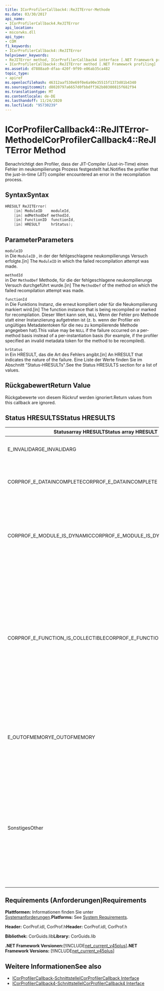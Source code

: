 ```yaml
---
title: ICorProfilerCallback4::ReJITError-Methode
ms.date: 03/30/2017
api_name:
- ICorProfilerCallback4.ReJITError
api_location:
- mscorwks.dll
api_type:
- COM
f1_keywords:
- ICorProfilerCallback4::ReJITError
helpviewer_keywords:
- ReJITError method, ICorProfilerCallback4 interface [.NET Framework profiling]
- ICorProfilerCallback4::ReJITError method [.NET Framework profiling]
ms.assetid: d7888aa9-dfaa-420f-9f99-e06ab35ca482
topic_type:
- apiref
ms.openlocfilehash: 46312aaf530e69f0e6a90e35515f1373d01b4340
ms.sourcegitcommit: d8020797a6657d0fbbdff362b80300815f682f94
ms.translationtype: MT
ms.contentlocale: de-DE
ms.lasthandoff: 11/24/2020
ms.locfileid: "95730239"
---
```

# <a name="icorprofilercallback4rejiterror-method"></a><span data-ttu-id="5ebc4-102">ICorProfilerCallback4::ReJITError-Methode</span><span class="sxs-lookup"><span data-stu-id="5ebc4-102">ICorProfilerCallback4::ReJITError Method</span></span>

<span data-ttu-id="5ebc4-103">Benachrichtigt den Profiler, dass der JIT-Compiler (Just-in-Time) einen Fehler im neukompilierungs Prozess festgestellt hat.</span><span class="sxs-lookup"><span data-stu-id="5ebc4-103">Notifies the profiler that the just-in-time (JIT) compiler encountered an error in the recompilation process.</span></span>  
  
## <a name="syntax"></a><span data-ttu-id="5ebc4-104">Syntax</span><span class="sxs-lookup"><span data-stu-id="5ebc4-104">Syntax</span></span>  
  
```cpp  
HRESULT ReJITError(  
    [in] ModuleID    moduleId,  
    [in] mdMethodDef methodId,  
    [in] FunctionID  functionId,  
    [in] HRESULT     hrStatus);  
```  
  
## <a name="parameters"></a><span data-ttu-id="5ebc4-105">Parameter</span><span class="sxs-lookup"><span data-stu-id="5ebc4-105">Parameters</span></span>  

 `moduleID`  
 <span data-ttu-id="5ebc4-106">in Die `ModuleID` , in der der fehlgeschlagene neukompilierungs Versuch erfolgte.</span><span class="sxs-lookup"><span data-stu-id="5ebc4-106">[in] The `ModuleID` in which the failed recompilation attempt was made.</span></span>  
  
 `methodId`  
 <span data-ttu-id="5ebc4-107">in Der `MethodDef` Methode, für die der fehlgeschlagene neukompilierungs Versuch durchgeführt wurde.</span><span class="sxs-lookup"><span data-stu-id="5ebc4-107">[in] The `MethodDef` of the method on which the failed recompilation attempt was made.</span></span>  
  
 `functionId`  
 <span data-ttu-id="5ebc4-108">in Die Funktions Instanz, die erneut kompiliert oder für die Neukompilierung markiert wird.</span><span class="sxs-lookup"><span data-stu-id="5ebc4-108">[in] The function instance that is being recompiled or marked for recompilation.</span></span> <span data-ttu-id="5ebc4-109">Dieser Wert kann sein, `NULL` Wenn der Fehler pro Methode statt einer Instanziierung aufgetreten ist (z. b. wenn der Profiler ein ungültiges Metadatentoken für die neu zu kompilierende Methode angegeben hat).</span><span class="sxs-lookup"><span data-stu-id="5ebc4-109">This value may be `NULL` if the failure occurred on a per-method basis instead of a per-instantiation basis (for example, if the profiler specified an invalid metadata token for the method to be recompiled).</span></span>  
  
 `hrStatus`  
 <span data-ttu-id="5ebc4-110">in Ein HRESULT, das die Art des Fehlers angibt.</span><span class="sxs-lookup"><span data-stu-id="5ebc4-110">[in] An HRESULT that indicates the nature of the failure.</span></span> <span data-ttu-id="5ebc4-111">Eine Liste der Werte finden Sie im Abschnitt "Status-HRESULTs".</span><span class="sxs-lookup"><span data-stu-id="5ebc4-111">See the Status HRESULTS section for a list of values.</span></span>  
  
## <a name="return-value"></a><span data-ttu-id="5ebc4-112">Rückgabewert</span><span class="sxs-lookup"><span data-stu-id="5ebc4-112">Return Value</span></span>  

 <span data-ttu-id="5ebc4-113">Rückgabewerte von diesem Rückruf werden ignoriert.</span><span class="sxs-lookup"><span data-stu-id="5ebc4-113">Return values from this callback are ignored.</span></span>  
  
## <a name="status-hresults"></a><span data-ttu-id="5ebc4-114">Status HRESULTS</span><span class="sxs-lookup"><span data-stu-id="5ebc4-114">Status HRESULTS</span></span>  
  
|<span data-ttu-id="5ebc4-115">Statusarray HRESULT</span><span class="sxs-lookup"><span data-stu-id="5ebc4-115">Status array HRESULT</span></span>|<span data-ttu-id="5ebc4-116">BESCHREIBUNG</span><span class="sxs-lookup"><span data-stu-id="5ebc4-116">Description</span></span>|  
|--------------------------|-----------------|  
|<span data-ttu-id="5ebc4-117">E_INVALIDARG</span><span class="sxs-lookup"><span data-stu-id="5ebc4-117">E_INVALIDARG</span></span>|<span data-ttu-id="5ebc4-118">Das- `moduleID` oder- `methodDef` Token ist `NULL` .</span><span class="sxs-lookup"><span data-stu-id="5ebc4-118">The `moduleID` or `methodDef` token is `NULL`.</span></span>|  
|<span data-ttu-id="5ebc4-119">CORPROF_E_DATAINCOMPLETE</span><span class="sxs-lookup"><span data-stu-id="5ebc4-119">CORPROF_E_DATAINCOMPLETE</span></span>|<span data-ttu-id="5ebc4-120">Das Modul ist noch nicht vollständig geladen, oder es wird gerade entladen.</span><span class="sxs-lookup"><span data-stu-id="5ebc4-120">The module is not fully loaded yet, or it is in the process of being unloaded.</span></span>|  
|<span data-ttu-id="5ebc4-121">CORPROF_E_MODULE_IS_DYNAMIC</span><span class="sxs-lookup"><span data-stu-id="5ebc4-121">CORPROF_E_MODULE_IS_DYNAMIC</span></span>|<span data-ttu-id="5ebc4-122">Das angegebene Modul wurde dynamisch generiert (z. b. durch `Reflection.Emit` ) und wird daher von dieser Methode nicht unterstützt.</span><span class="sxs-lookup"><span data-stu-id="5ebc4-122">The specified module was dynamically generated (for example, by `Reflection.Emit`), and is thus not supported by this method.</span></span>|  
|<span data-ttu-id="5ebc4-123">CORPROF_E_FUNCTION_IS_COLLECTIBLE</span><span class="sxs-lookup"><span data-stu-id="5ebc4-123">CORPROF_E_FUNCTION_IS_COLLECTIBLE</span></span>|<span data-ttu-id="5ebc4-124">Die-Methode wird in einer entladbaren Assembly instanziiert und kann daher nicht erneut kompiliert werden.</span><span class="sxs-lookup"><span data-stu-id="5ebc4-124">The method is instantiated into a collectible assembly, and is therefore not able to be recompiled.</span></span> <span data-ttu-id="5ebc4-125">Beachten Sie, dass Typen und Funktionen, die in einem nicht Reflektionskontext (z. b.) definiert sind, in eine entladbare `List<MyCollectibleStruct>` Assembly instanziiert werden können.</span><span class="sxs-lookup"><span data-stu-id="5ebc4-125">Note that types and functions defined in a non-reflection context (for example, `List<MyCollectibleStruct>`) can be instantiated into a collectible assembly.</span></span>|  
|<span data-ttu-id="5ebc4-126">E_OUTOFMEMORY</span><span class="sxs-lookup"><span data-stu-id="5ebc4-126">E_OUTOFMEMORY</span></span>|<span data-ttu-id="5ebc4-127">Die CLR hatte beim Versuch, die angegebene Methode für die JIT-Neukompilierung zu markieren, nicht genügend Arbeitsspeicher.</span><span class="sxs-lookup"><span data-stu-id="5ebc4-127">The CLR ran out of memory while trying to mark the specified method for JIT recompilation.</span></span>|  
|<span data-ttu-id="5ebc4-128">Sonstiges</span><span class="sxs-lookup"><span data-stu-id="5ebc4-128">Other</span></span>|<span data-ttu-id="5ebc4-129">Das Betriebssystem hat einen Fehler außerhalb der Kontrolle der CLR zurückgegeben.</span><span class="sxs-lookup"><span data-stu-id="5ebc4-129">The operating system returned a failure outside the control of the CLR.</span></span> <span data-ttu-id="5ebc4-130">Wenn beispielsweise ein Systemaufrufe zum Ändern des Zugriffs Schutzes einer Arbeitsspeicher Seite fehlschlägt, wird der Fehler des Betriebssystems angezeigt.</span><span class="sxs-lookup"><span data-stu-id="5ebc4-130">For example, if a system call to change the access protection of a page of memory fails, the operating system error is displayed.</span></span>|  
  
## <a name="requirements"></a><span data-ttu-id="5ebc4-131">Requirements (Anforderungen)</span><span class="sxs-lookup"><span data-stu-id="5ebc4-131">Requirements</span></span>  

 <span data-ttu-id="5ebc4-132">**Plattformen:** Informationen finden Sie unter [Systemanforderungen](../../get-started/system-requirements.md).</span><span class="sxs-lookup"><span data-stu-id="5ebc4-132">**Platforms:** See [System Requirements](../../get-started/system-requirements.md).</span></span>  
  
 <span data-ttu-id="5ebc4-133">**Header:** CorProf.idl, CorProf.h</span><span class="sxs-lookup"><span data-stu-id="5ebc4-133">**Header:** CorProf.idl, CorProf.h</span></span>  
  
 <span data-ttu-id="5ebc4-134">**Bibliothek:** CorGuids.lib</span><span class="sxs-lookup"><span data-stu-id="5ebc4-134">**Library:** CorGuids.lib</span></span>  
  
 <span data-ttu-id="5ebc4-135">**.NET Framework Versionen:**[!INCLUDE[net_current_v45plus](../../../../includes/net-current-v45plus-md.md)]</span><span class="sxs-lookup"><span data-stu-id="5ebc4-135">**.NET Framework Versions:** [!INCLUDE[net_current_v45plus](../../../../includes/net-current-v45plus-md.md)]</span></span>  
  
## <a name="see-also"></a><span data-ttu-id="5ebc4-136">Weitere Informationen</span><span class="sxs-lookup"><span data-stu-id="5ebc4-136">See also</span></span>

- [<span data-ttu-id="5ebc4-137">ICorProfilerCallback-Schnittstelle</span><span class="sxs-lookup"><span data-stu-id="5ebc4-137">ICorProfilerCallback Interface</span></span>](icorprofilercallback-interface.md)
- [<span data-ttu-id="5ebc4-138">ICorProfilerCallback4-Schnittstelle</span><span class="sxs-lookup"><span data-stu-id="5ebc4-138">ICorProfilerCallback4 Interface</span></span>](icorprofilercallback4-interface.md)
